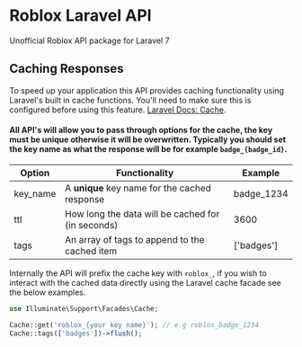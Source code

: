 # Roblox Laravel API
Unofficial Roblox API package for Laravel 7

## Caching Responses
To speed up your application this API provides caching functionality using Laravel's built in cache functions. You'll need to make sure this is configured before using this feature. [Laravel Docs: Cache](https://laravel.com/docs/master/cache).
#### All API's will allow you to pass through options for the cache, the key must be unique otherwise it will be overwritten. Typically you should set the key name as what the response will be for example ``badge_{badge_id}``.
| Option  | Functionality | Example             |
| ------------- | ------------- | ------------- |
| key_name  | A **unique** key name for the cached response  | badge_1234  |
| ttl | How long the data will be cached for (in seconds)  | 3600 |
|tags | An array of tags to append to the cached item | ['badges'] |

Internally the API will prefix the cache key with ``roblox_``, if you wish to interact with the cached data directly using the Laravel cache facade see the below examples.
```php
use Illuminate\Support\Facades\Cache;

Cache::get('roblox_{your key name}'); // e.g roblox_badge_1234
Cache::tags(['badges'])->flush();
```
